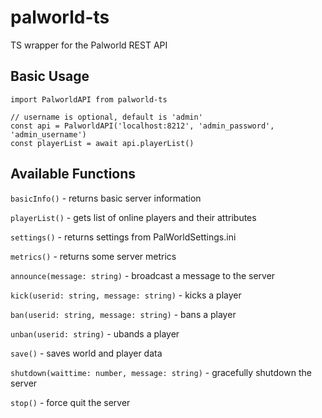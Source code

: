 # palworld-ts

TS wrapper for the Palworld REST API

## Basic Usage
```
import PalworldAPI from palworld-ts

// username is optional, default is 'admin'
const api = PalworldAPI('localhost:8212', 'admin_password', 'admin_username')
const playerList = await api.playerList()
```

## Available Functions
`basicInfo()` - returns basic server information

`playerList()` - gets list of online players and their attributes

`settings()` - returns settings from PalWorldSettings.ini

`metrics()` - returns some server metrics

`announce(message: string)` - broadcast a message to the server

`kick(userid: string, message: string)` - kicks a player

`ban(userid: string, message: string)` - bans a player

`unban(userid: string)` - ubands a player

`save()` - saves world and player data

`shutdown(waittime: number, message: string)` - gracefully shutdown the server

`stop()` - force quit the server
